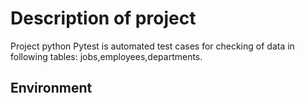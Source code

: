 # Description of project
Project python Pytest is automated test cases for checking of data in following tables: jobs,employees,departments.

## Environment

